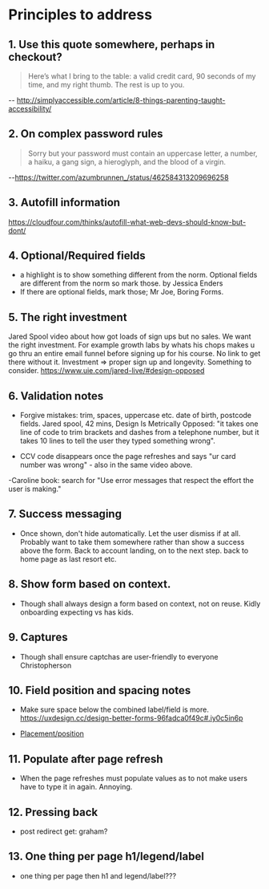 # Principles to address

## 1. Use this quote somewhere, perhaps in checkout?

> Here’s what I bring to the table: a valid credit card, 90 seconds of my time, and my right thumb. The rest is up to you.

-- http://simplyaccessible.com/article/8-things-parenting-taught-accessibility/

## 2. On complex password rules

> Sorry but your password must contain an uppercase letter, a number, a haiku, a gang sign, a hieroglyph, and the blood of a virgin.

--https://twitter.com/azumbrunnen_/status/462584313209696258

## 3. Autofill information

https://cloudfour.com/thinks/autofill-what-web-devs-should-know-but-dont/

## 4. Optional/Required fields

- a highlight is to show something different from the norm. Optional fields are different from the norm so mark those. by Jessica Enders
- If there are optional fields, mark those; Mr Joe, Boring Forms.

## 5. The right investment

Jared Spool video about how got loads of sign ups but no sales. We want the right investment. For example growth labs by whats his chops makes u go thru an entire email funnel before signing up for his course. No link to get there without it. Investment => proper sign up and longevity. Something to consider. https://www.uie.com/jared-live/#design-opposed

## 6. Validation notes

- Forgive mistakes: trim, spaces, uppercase etc. date of birth, postcode fields. Jared spool, 42 mins, Design Is Metrically Opposed: "it takes one line of code to trim brackets and dashes from a telephone number, but it takes 10 lines to tell the user they typed something wrong".

- CCV code disappears once the page refreshes and says "ur card number was wrong" - also in the same video above.

-Caroline book: search for "Use error messages that respect the effort the user is making."

## 7. Success messaging

- Once shown, don't hide automatically. Let the user dismiss if at all. Probably want to take them somewhere rather than show a success above the form. Back to account landing, on to the next step. back to home page as last resort etc.

## 8. Show form based on context.

- Though shall always design a form based on context, not on reuse. Kidly onboarding expecting vs has kids.

## 9. Captures

- Though shall ensure captchas are user-friendly to everyone Christopherson

## 10. Field position and spacing notes

- Make sure space below the combined label/field is more. https://uxdesign.cc/design-better-forms-96fadca0f49c#.iy0c5in6p

- [Placement/position](http://adrianroselli.com/2017/01/avoid-messages-under-fields.html)

## 11. Populate after page refresh

- When the page refreshes must populate values as to not make users have to type it in again. Annoying.

## 12. Pressing back

- post redirect get: graham?

## 13. One thing per page h1/legend/label

- one thing per page then h1 and legend/label???
